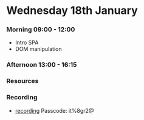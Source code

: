 # Wednesday 18th January

### Morning 09:00 - 12:00
 
- Intro SPA
- DOM manipulation


### Afternoon 13:00 - 16:15



### Resources



### Recording

 - [recording](https://us02web.zoom.us/rec/share/tQqkErHqJQU4IQAOT-9CwInWObnTlt2G_VZWs0Ki9KOtEQGwi6EQ4TUUCHYO2cbx.qeT5loX-2ybH46Kf)
Passcode: it%8gr2@
